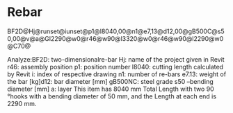 # Rebar



BF2D@Hj@runset@iunset@p1@l8040,00@n1@e7,13@d12,00@gB500C@s50,00@v@a@Gl2290@w0@r46@w90@l3320@w0@r46@w90@l2290@w0@C70@

Analyze:BF2D: two-dimensionalre-bar
Hj: name of the project given in Revit
r46: assembly position
p1: position number
l8040: cutting length calculated by Revit 
i: index of respective drawing
n1: number of re-bars
e7.13:  weight of the bar [kg]d12: bar diameter [mm]
gB500NC: steel grade
s50 –bending diameter [mm]
a: layer
This item has 8040 mm Total Length with two 90 °hooks with a bending diameter of 50 mm, and the Length at each end is 2290 mm.
